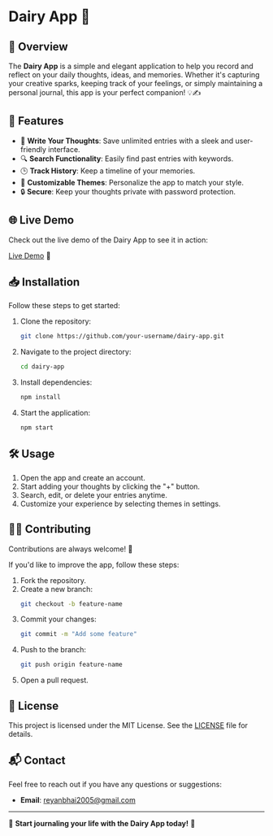 # Dairy App 📓

## 🌟 Overview
The **Dairy App** is a simple and elegant application to help you record and reflect on your daily thoughts, ideas, and memories. Whether it's capturing your creative sparks, keeping track of your feelings, or simply maintaining a personal journal, this app is your perfect companion! 💡✍️

## 🚀 Features
- 📝 **Write Your Thoughts**: Save unlimited entries with a sleek and user-friendly interface.
- 🔍 **Search Functionality**: Easily find past entries with keywords.
- 🕒 **Track History**: Keep a timeline of your memories.
- 🌈 **Customizable Themes**: Personalize the app to match your style.
- 🔒 **Secure**: Keep your thoughts private with password protection.

## 🌐 Live Demo
Check out the live demo of the Dairy App to see it in action:

[Live Demo]( https://rm550.github.io/Dairy-of-thoughts/) 🚀

## 📥 Installation
Follow these steps to get started:

1. Clone the repository:
   ```bash
   git clone https://github.com/your-username/dairy-app.git
   ```
2. Navigate to the project directory:
   ```bash
   cd dairy-app
   ```
3. Install dependencies:
   ```bash
   npm install
   ```
4. Start the application:
   ```bash
   npm start
   ```

## 🛠️ Usage
1. Open the app and create an account.
2. Start adding your thoughts by clicking the "+" button.
3. Search, edit, or delete your entries anytime.
4. Customize your experience by selecting themes in settings.

## 👨‍💻 Contributing
Contributions are always welcome! 🎉

If you'd like to improve the app, follow these steps:
1. Fork the repository.
2. Create a new branch:
   ```bash
   git checkout -b feature-name
   ```
3. Commit your changes:
   ```bash
   git commit -m "Add some feature"
   ```
4. Push to the branch:
   ```bash
   git push origin feature-name
   ```
5. Open a pull request.

## 📄 License
This project is licensed under the MIT License. See the [LICENSE](LICENSE) file for details.

## 📬 Contact
Feel free to reach out if you have any questions or suggestions:
- **Email**: [reyanbhai2005@gmail.com](mailto:reyanbhai2005@gmail.com)
---

🌟 **Start journaling your life with the Dairy App today!** 🌟
